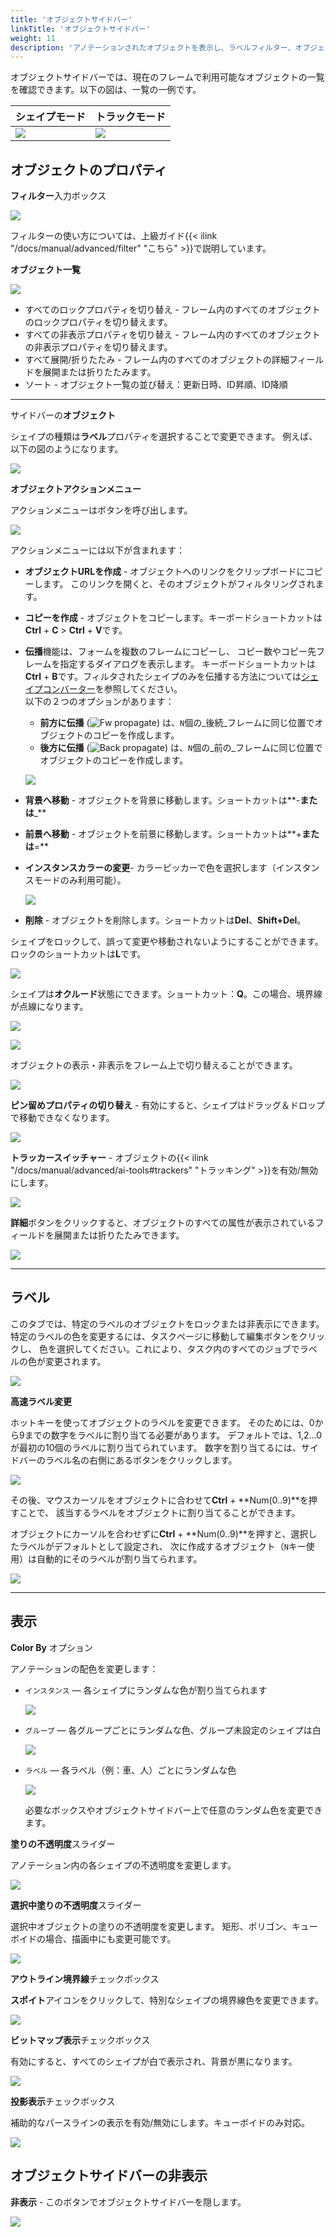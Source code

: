 ```yaml
---
title: 'オブジェクトサイドバー'
linkTitle: 'オブジェクトサイドバー'
weight: 11
description: 'アノテーションされたオブジェクトを表示し、ラベルフィルター、オブジェクト一覧（現在のフレーム）、ラベル一覧（フレーム上のオブジェクト）、表示設定を含みます。'
---
```


オブジェクトサイドバーでは、現在のフレームで利用可能なオブジェクトの一覧を確認できます。以下の図は、一覧の一例です。

| シェイプモード               | トラックモード               |
| ------------------------- | ------------------------- |
| ![](/images/image044.jpg) | ![](/images/image045.jpg) |

## オブジェクトのプロパティ

**フィルター**入力ボックス

![](/images/image059.jpg)

フィルターの使い方については、上級ガイド{{< ilink "/docs/manual/advanced/filter" "こちら" >}}で説明しています。

**オブジェクト一覧**

![](/images/image147.jpg)

- すべてのロックプロパティを切り替え - フレーム内のすべてのオブジェクトのロックプロパティを切り替えます。
- すべての非表示プロパティを切り替え - フレーム内のすべてのオブジェクトの非表示プロパティを切り替えます。
- すべて展開/折りたたみ - フレーム内のすべてのオブジェクトの詳細フィールドを展開または折りたたみます。
- ソート - オブジェクト一覧の並び替え：更新日時、ID昇順、ID降順

---

サイドバーの**オブジェクト**

シェイプの種類は**ラベル**プロパティを選択することで変更できます。
例えば、以下の図のようになります。

![](/images/image050.jpg)

**オブジェクトアクションメニュー**

アクションメニューはボタンを呼び出します。

![](/images/image047.jpg)

アクションメニューには以下が含まれます：

- **オブジェクトURLを作成** - オブジェクトへのリンクをクリップボードにコピーします。
  このリンクを開くと、そのオブジェクトがフィルタリングされます。
- **コピーを作成** - オブジェクトをコピーします。キーボードショートカットは**Ctrl** + **C** > **Ctrl** + **V**です。
- **伝播**機能は、フォームを複数のフレームにコピーし、
  コピー数やコピー先フレームを指定するダイアログを表示します。
  キーボードショートカットは**Ctrl** + **B**です。フィルタされたシェイプのみを伝播する方法については[シェイプコンバーター](/docs/enterprise/shapes-converter/)を参照してください。<br>以下の２つのオプションがあります：

  - **前方に伝播** (![Fw propagate](/images/propagate_fw.png)) は、`N`個の_後続_フレームに同じ位置でオブジェクトのコピーを作成します。
  - **後方に伝播** (![Back propagate](/images/propagate_back.png)) は、`N`個の_前の_フレームに同じ位置でオブジェクトのコピーを作成します。

  ![](/images/image053.jpg)

- **背景へ移動** - オブジェクトを背景に移動します。ショートカットは**-**または**_**
- **前景へ移動** - オブジェクトを前景に移動します。ショートカットは**+**または**=**
- **インスタンスカラーの変更**- カラーピッカーで色を選択します（インスタンスモードのみ利用可能）。

  ![](/images/image153.jpg)

- **削除** - オブジェクトを削除します。ショートカットは**Del**、**Shift+Del**。

シェイプをロックして、誤って変更や移動されないようにすることができます。ロックのショートカットは**L**です。

![](/images/image046.jpg)

シェイプは**オクルード**状態にできます。ショートカット：**Q**。この場合、境界線が点線になります。

![](/images/image048.jpg)

![](/images/image049_detrac.jpg)

オブジェクトの表示・非表示をフレーム上で切り替えることができます。

![](/images/image055.jpg)

**ピン留めプロパティの切り替え** - 有効にすると、シェイプはドラッグ＆ドロップで移動できなくなります。

![](/images/image052.jpg)

**トラッカースイッチャー** - オブジェクトの{{< ilink "/docs/manual/advanced/ai-tools#trackers" "トラッキング" >}}を有効/無効にします。

![](/images/tracker_switcher.jpg)

**詳細**ボタンをクリックすると、オブジェクトのすべての属性が表示されているフィールドを展開または折りたたみできます。

![](/images/image154.jpg)

---

## ラベル

このタブでは、特定のラベルのオブジェクトをロックまたは非表示にできます。
特定のラベルの色を変更するには、タスクページに移動して編集ボタンをクリックし、
色を選択してください。これにより、タスク内のすべてのジョブでラベルの色が変更されます。

![](/images/image062.jpg)

**高速ラベル変更**

ホットキーを使ってオブジェクトのラベルを変更できます。
そのためには、0から9までの数字をラベルに割り当てる必要があります。
デフォルトでは、1,2...0が最初の10個のラベルに割り当てられています。
数字を割り当てるには、サイドバーのラベル名の右側にあるボタンをクリックします。

![](/images/image210.jpg)

その後、マウスカーソルをオブジェクトに合わせて**Ctrl** + **Num(0..9)**を押すことで、
該当するラベルをオブジェクトに割り当てることができます。

オブジェクトにカーソルを合わせずに**Ctrl** + **Num(0..9)**を押すと、選択したラベルがデフォルトとして設定され、
次に作成するオブジェクト（`N`キー使用）は自動的にそのラベルが割り当てられます。

![](/images/image211.jpg)

---

## 表示

**Color By** オプション

アノテーションの配色を変更します：

- `インスタンス` — 各シェイプにランダムな色が割り当てられます

  ![](/images/image095_detrac.jpg)

- `グループ` — 各グループごとにランダムな色、グループ未設定のシェイプは白

  ![](/images/image094_detrac.jpg)

- `ラベル` — 各ラベル（例：車、人）ごとにランダムな色

  ![](/images/image093_detrac.jpg)

  必要なボックスやオブジェクトサイドバー上で任意のランダム色を変更できます。

**塗りの不透明度**スライダー

アノテーション内の各シェイプの不透明度を変更します。

![](/images/image086_detrac.jpg)

**選択中塗りの不透明度**スライダー

選択中オブジェクトの塗りの不透明度を変更します。
矩形、ポリゴン、キューボイドの場合、描画中にも変更可能です。

![](/images/image089_detrac.jpg)

**アウトライン境界線**チェックボックス

**スポイト**アイコンをクリックして、特別なシェイプの境界線色を変更できます。

![](/images/image088_detrac.jpg)

**ビットマップ表示**チェックボックス

有効にすると、すべてのシェイプが白で表示され、背景が黒になります。

![](/images/image087_detrac.jpg)

**投影表示**チェックボックス

補助的なパースラインの表示を有効/無効にします。キューボイドのみ対応。

![](/images/image090_detrac.jpg)

## オブジェクトサイドバーの非表示

**非表示** - このボタンでオブジェクトサイドバーを隠します。

![](/images/image146.jpg)